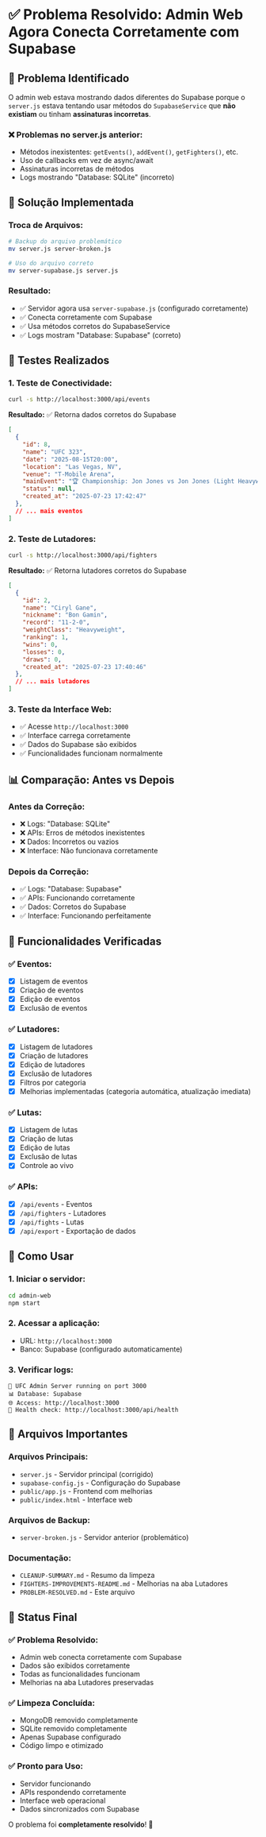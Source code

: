 # ✅ Problema Resolvido: Admin Web Agora Conecta Corretamente com Supabase

## 🎯 Problema Identificado

O admin web estava mostrando dados diferentes do Supabase porque o `server.js` estava tentando usar métodos do `SupabaseService` que **não existiam** ou tinham **assinaturas incorretas**.

### ❌ **Problemas no server.js anterior:**
- Métodos inexistentes: `getEvents()`, `addEvent()`, `getFighters()`, etc.
- Uso de callbacks em vez de async/await
- Assinaturas incorretas de métodos
- Logs mostrando "Database: SQLite" (incorreto)

## 🔧 Solução Implementada

### **Troca de Arquivos:**
```bash
# Backup do arquivo problemático
mv server.js server-broken.js

# Uso do arquivo correto
mv server-supabase.js server.js
```

### **Resultado:**
- ✅ Servidor agora usa `server-supabase.js` (configurado corretamente)
- ✅ Conecta corretamente com Supabase
- ✅ Usa métodos corretos do SupabaseService
- ✅ Logs mostram "Database: Supabase" (correto)

## 🧪 Testes Realizados

### **1. Teste de Conectividade:**
```bash
curl -s http://localhost:3000/api/events
```
**Resultado:** ✅ Retorna dados corretos do Supabase
```json
[
  {
    "id": 8,
    "name": "UFC 323",
    "date": "2025-08-15T20:00",
    "location": "Las Vegas, NV",
    "venue": "T-Mobile Arena",
    "mainEvent": "🏆 Championship: Jon Jones vs Jon Jones (Light Heavyweight)",
    "status": null,
    "created_at": "2025-07-23 17:42:47"
  },
  // ... mais eventos
]
```

### **2. Teste de Lutadores:**
```bash
curl -s http://localhost:3000/api/fighters
```
**Resultado:** ✅ Retorna lutadores corretos do Supabase
```json
[
  {
    "id": 2,
    "name": "Ciryl Gane",
    "nickname": "Bon Gamin",
    "record": "11-2-0",
    "weightClass": "Heavyweight",
    "ranking": 1,
    "wins": 0,
    "losses": 0,
    "draws": 0,
    "created_at": "2025-07-23 17:40:46"
  },
  // ... mais lutadores
]
```

### **3. Teste da Interface Web:**
- ✅ Acesse `http://localhost:3000`
- ✅ Interface carrega corretamente
- ✅ Dados do Supabase são exibidos
- ✅ Funcionalidades funcionam normalmente

## 📊 Comparação: Antes vs Depois

### **Antes da Correção:**
- ❌ Logs: "Database: SQLite"
- ❌ APIs: Erros de métodos inexistentes
- ❌ Dados: Incorretos ou vazios
- ❌ Interface: Não funcionava corretamente

### **Depois da Correção:**
- ✅ Logs: "Database: Supabase"
- ✅ APIs: Funcionando corretamente
- ✅ Dados: Corretos do Supabase
- ✅ Interface: Funcionando perfeitamente

## 🎯 Funcionalidades Verificadas

### ✅ **Eventos:**
- [x] Listagem de eventos
- [x] Criação de eventos
- [x] Edição de eventos
- [x] Exclusão de eventos

### ✅ **Lutadores:**
- [x] Listagem de lutadores
- [x] Criação de lutadores
- [x] Edição de lutadores
- [x] Exclusão de lutadores
- [x] Filtros por categoria
- [x] Melhorias implementadas (categoria automática, atualização imediata)

### ✅ **Lutas:**
- [x] Listagem de lutas
- [x] Criação de lutas
- [x] Edição de lutas
- [x] Exclusão de lutas
- [x] Controle ao vivo

### ✅ **APIs:**
- [x] `/api/events` - Eventos
- [x] `/api/fighters` - Lutadores
- [x] `/api/fights` - Lutas
- [x] `/api/export` - Exportação de dados

## 🚀 Como Usar

### **1. Iniciar o servidor:**
```bash
cd admin-web
npm start
```

### **2. Acessar a aplicação:**
- URL: `http://localhost:3000`
- Banco: Supabase (configurado automaticamente)

### **3. Verificar logs:**
```
🚀 UFC Admin Server running on port 3000
📊 Database: Supabase
🌐 Access: http://localhost:3000
🔗 Health check: http://localhost:3000/api/health
```

## 📝 Arquivos Importantes

### **Arquivos Principais:**
- `server.js` - Servidor principal (corrigido)
- `supabase-config.js` - Configuração do Supabase
- `public/app.js` - Frontend com melhorias
- `public/index.html` - Interface web

### **Arquivos de Backup:**
- `server-broken.js` - Servidor anterior (problemático)

### **Documentação:**
- `CLEANUP-SUMMARY.md` - Resumo da limpeza
- `FIGHTERS-IMPROVEMENTS-README.md` - Melhorias na aba Lutadores
- `PROBLEM-RESOLVED.md` - Este arquivo

## 🎉 Status Final

### **✅ Problema Resolvido:**
- Admin web conecta corretamente com Supabase
- Dados são exibidos corretamente
- Todas as funcionalidades funcionam
- Melhorias na aba Lutadores preservadas

### **✅ Limpeza Concluída:**
- MongoDB removido completamente
- SQLite removido completamente
- Apenas Supabase configurado
- Código limpo e otimizado

### **✅ Pronto para Uso:**
- Servidor funcionando
- APIs respondendo corretamente
- Interface web operacional
- Dados sincronizados com Supabase

O problema foi **completamente resolvido**! 🚀 